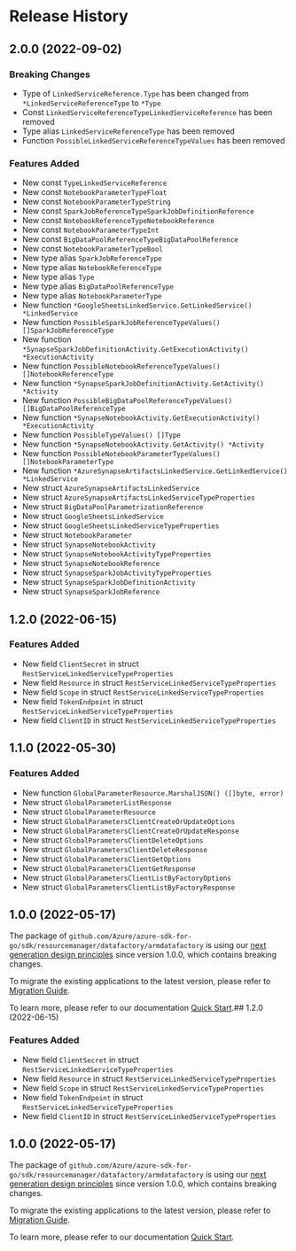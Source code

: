 # Release History

## 2.0.0 (2022-09-02)
### Breaking Changes

- Type of `LinkedServiceReference.Type` has been changed from `*LinkedServiceReferenceType` to `*Type`
- Const `LinkedServiceReferenceTypeLinkedServiceReference` has been removed
- Type alias `LinkedServiceReferenceType` has been removed
- Function `PossibleLinkedServiceReferenceTypeValues` has been removed

### Features Added

- New const `TypeLinkedServiceReference`
- New const `NotebookParameterTypeFloat`
- New const `NotebookParameterTypeString`
- New const `SparkJobReferenceTypeSparkJobDefinitionReference`
- New const `NotebookReferenceTypeNotebookReference`
- New const `NotebookParameterTypeInt`
- New const `BigDataPoolReferenceTypeBigDataPoolReference`
- New const `NotebookParameterTypeBool`
- New type alias `SparkJobReferenceType`
- New type alias `NotebookReferenceType`
- New type alias `Type`
- New type alias `BigDataPoolReferenceType`
- New type alias `NotebookParameterType`
- New function `*GoogleSheetsLinkedService.GetLinkedService() *LinkedService`
- New function `PossibleSparkJobReferenceTypeValues() []SparkJobReferenceType`
- New function `*SynapseSparkJobDefinitionActivity.GetExecutionActivity() *ExecutionActivity`
- New function `PossibleNotebookReferenceTypeValues() []NotebookReferenceType`
- New function `*SynapseSparkJobDefinitionActivity.GetActivity() *Activity`
- New function `PossibleBigDataPoolReferenceTypeValues() []BigDataPoolReferenceType`
- New function `*SynapseNotebookActivity.GetExecutionActivity() *ExecutionActivity`
- New function `PossibleTypeValues() []Type`
- New function `*SynapseNotebookActivity.GetActivity() *Activity`
- New function `PossibleNotebookParameterTypeValues() []NotebookParameterType`
- New function `*AzureSynapseArtifactsLinkedService.GetLinkedService() *LinkedService`
- New struct `AzureSynapseArtifactsLinkedService`
- New struct `AzureSynapseArtifactsLinkedServiceTypeProperties`
- New struct `BigDataPoolParametrizationReference`
- New struct `GoogleSheetsLinkedService`
- New struct `GoogleSheetsLinkedServiceTypeProperties`
- New struct `NotebookParameter`
- New struct `SynapseNotebookActivity`
- New struct `SynapseNotebookActivityTypeProperties`
- New struct `SynapseNotebookReference`
- New struct `SynapseSparkJobActivityTypeProperties`
- New struct `SynapseSparkJobDefinitionActivity`
- New struct `SynapseSparkJobReference`


## 1.2.0 (2022-06-15)
### Features Added

- New field `ClientSecret` in struct `RestServiceLinkedServiceTypeProperties`
- New field `Resource` in struct `RestServiceLinkedServiceTypeProperties`
- New field `Scope` in struct `RestServiceLinkedServiceTypeProperties`
- New field `TokenEndpoint` in struct `RestServiceLinkedServiceTypeProperties`
- New field `ClientID` in struct `RestServiceLinkedServiceTypeProperties`


## 1.1.0 (2022-05-30)
### Features Added

- New function `GlobalParameterResource.MarshalJSON() ([]byte, error)`
- New struct `GlobalParameterListResponse`
- New struct `GlobalParameterResource`
- New struct `GlobalParametersClientCreateOrUpdateOptions`
- New struct `GlobalParametersClientCreateOrUpdateResponse`
- New struct `GlobalParametersClientDeleteOptions`
- New struct `GlobalParametersClientDeleteResponse`
- New struct `GlobalParametersClientGetOptions`
- New struct `GlobalParametersClientGetResponse`
- New struct `GlobalParametersClientListByFactoryOptions`
- New struct `GlobalParametersClientListByFactoryResponse`


## 1.0.0 (2022-05-17)

The package of `github.com/Azure/azure-sdk-for-go/sdk/resourcemanager/datafactory/armdatafactory` is using our [next generation design principles](https://azure.github.io/azure-sdk/general_introduction.html) since version 1.0.0, which contains breaking changes.

To migrate the existing applications to the latest version, please refer to [Migration Guide](https://aka.ms/azsdk/go/mgmt/migration).

To learn more, please refer to our documentation [Quick Start](https://aka.ms/azsdk/go/mgmt).## 1.2.0 (2022-06-15)
### Features Added

- New field `ClientSecret` in struct `RestServiceLinkedServiceTypeProperties`
- New field `Resource` in struct `RestServiceLinkedServiceTypeProperties`
- New field `Scope` in struct `RestServiceLinkedServiceTypeProperties`
- New field `TokenEndpoint` in struct `RestServiceLinkedServiceTypeProperties`
- New field `ClientID` in struct `RestServiceLinkedServiceTypeProperties`


## 1.0.0 (2022-05-17)

The package of `github.com/Azure/azure-sdk-for-go/sdk/resourcemanager/datafactory/armdatafactory` is using our [next generation design principles](https://azure.github.io/azure-sdk/general_introduction.html) since version 1.0.0, which contains breaking changes.

To migrate the existing applications to the latest version, please refer to [Migration Guide](https://aka.ms/azsdk/go/mgmt/migration).

To learn more, please refer to our documentation [Quick Start](https://aka.ms/azsdk/go/mgmt).